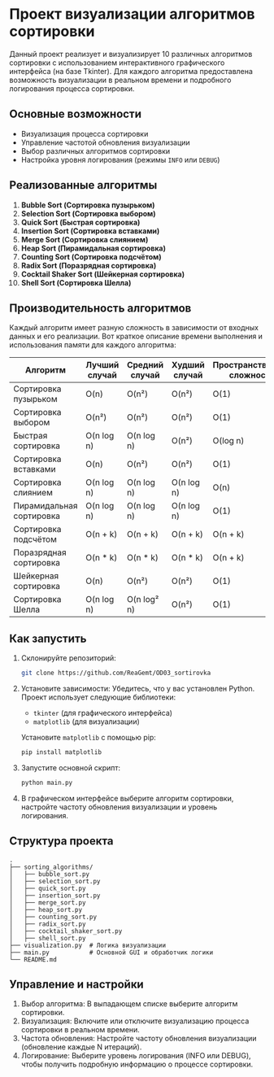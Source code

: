 # Проект визуализации алгоритмов сортировки

Данный проект реализует и визуализирует 10 различных алгоритмов сортировки с использованием интерактивного графического интерфейса (на базе Tkinter). Для каждого алгоритма предоставлена возможность визуализации в реальном времени и подробного логирования процесса сортировки.

## Основные возможности
- Визуализация процесса сортировки
- Управление частотой обновления визуализации
- Выбор различных алгоритмов сортировки
- Настройка уровня логирования (режимы `INFO` или `DEBUG`)

## Реализованные алгоритмы
1. **Bubble Sort (Сортировка пузырьком)**
2. **Selection Sort (Сортировка выбором)**
3. **Quick Sort (Быстрая сортировка)**
4. **Insertion Sort (Сортировка вставками)**
5. **Merge Sort (Сортировка слиянием)**
6. **Heap Sort (Пирамидальная сортировка)**
7. **Counting Sort (Сортировка подсчётом)**
8. **Radix Sort (Поразрядная сортировка)**
9. **Cocktail Shaker Sort (Шейкерная сортировка)**
10. **Shell Sort (Сортировка Шелла)**

## Производительность алгоритмов

Каждый алгоритм имеет разную сложность в зависимости от входных данных и его реализации. Вот краткое описание времени выполнения и использования памяти для каждого алгоритма:

| Алгоритм                | Лучший случай | Средний случай | Худший случай | Пространственная сложность |
|-------------------------|---------------|----------------|---------------|----------------------------|
| Сортировка пузырьком     | O(n)          | O(n²)          | O(n²)         | O(1)                       |
| Сортировка выбором       | O(n²)         | O(n²)          | O(n²)         | O(1)                       |
| Быстрая сортировка       | O(n log n)    | O(n log n)     | O(n²)         | O(log n)                   |
| Сортировка вставками     | O(n)          | O(n²)          | O(n²)         | O(1)                       |
| Сортировка слиянием      | O(n log n)    | O(n log n)     | O(n log n)    | O(n)                       |
| Пирамидальная сортировка | O(n log n)    | O(n log n)     | O(n log n)    | O(1)                       |
| Сортировка подсчётом     | O(n + k)      | O(n + k)       | O(n + k)      | O(n + k)                   |
| Поразрядная сортировка   | O(n * k)      | O(n * k)       | O(n * k)      | O(n + k)                   |
| Шейкерная сортировка     | O(n)          | O(n²)          | O(n²)         | O(1)                       |
| Сортировка Шелла         | O(n log n)    | O(n log² n)    | O(n²)         | O(1)                       |

## Как запустить

1. Склонируйте репозиторий:
    ```bash
    git clone https://github.com/ReaGemt/OD03_sortirovka
    ```

2. Установите зависимости:
    Убедитесь, что у вас установлен Python. Проект использует следующие библиотеки:
    - `tkinter` (для графического интерфейса)
    - `matplotlib` (для визуализации)
    
    Установите `matplotlib` с помощью pip:
    ```bash
    pip install matplotlib
    ```

3. Запустите основной скрипт:
    ```bash
    python main.py
    ```

4. В графическом интерфейсе выберите алгоритм сортировки, настройте частоту обновления визуализации и уровень логирования.

## Структура проекта

```plaintext
.
├── sorting_algorithms/
│   ├── bubble_sort.py
│   ├── selection_sort.py
│   ├── quick_sort.py
│   ├── insertion_sort.py
│   ├── merge_sort.py
│   ├── heap_sort.py
│   ├── counting_sort.py
│   ├── radix_sort.py
│   ├── cocktail_shaker_sort.py
│   ├── shell_sort.py
├── visualization.py  # Логика визуализации
├── main.py           # Основной GUI и обработчик логики
└── README.md
```

## Управление и настройки

1. Выбор алгоритма: В выпадающем списке выберите алгоритм сортировки.
2. Визуализация: Включите или отключите визуализацию процесса сортировки в реальном времени.
3. Частота обновления: Настройте частоту обновления визуализации (обновление каждые N итераций).
4. Логирование: Выберите уровень логирования (INFO или DEBUG), чтобы получить подробную информацию о процессе сортировки.